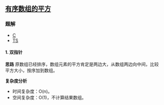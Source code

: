## [有序数组的平方](https://leetcode-cn.com/problems/squares-of-a-sorted-array/)
### 题解
+ [C](../../c/1024/977.c)
+ [TS](../../ts/1024/977.ts)

#### 1. 双指针
**思路**
原数组已经排序，数组元素的平方肯定是两边大，从数组两边向中间，比较平方大小，按序加到数组。

**复杂度分析**
+ 时间复杂度：O(n)。
+ 空间复杂度：O(1)，不计算结果数组。